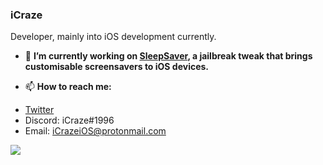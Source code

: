 ### iCraze

Developer, mainly into iOS development currently.

- 🔭 **I’m currently working on [SleepSaver](https://repo.packix.com/package/com.icraze.sleepsaver/), a jailbreak tweak that brings customisable screensavers to iOS devices.**

- 📫 **How to reach me:**
* [Twitter](https://twitter.com/iCrazeiOS)
* Discord: iCraze#1996
* Email: iCrazeiOS@protonmail.com

<a href=""><img src="https://github-readme-stats.vercel.app/api/?username=iCrazeiOS&theme=react&show_icons=true&count_private=true"></a>
